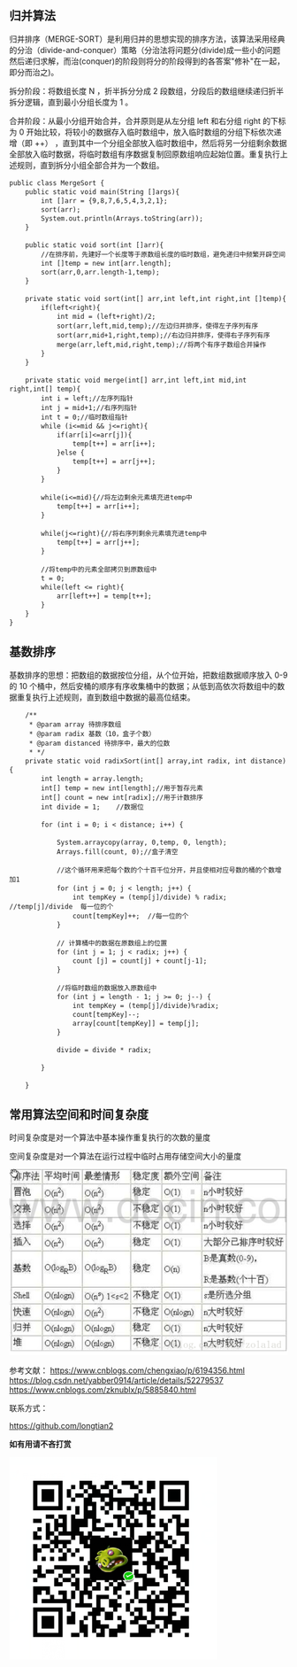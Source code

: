 ## 归并算法 ##
归并排序（MERGE-SORT）是利用归并的思想实现的排序方法，该算法采用经典的分治（divide-and-conquer）策略（分治法将问题分(divide)成一些小的问题然后递归求解，而治(conquer)的阶段则将分的阶段得到的各答案"修补"在一起，即分而治之)。

拆分阶段：将数组长度 N ，折半拆分分成 2 段数组，分段后的数组继续递归折半拆分逻辑，直到最小分组长度为 1 。

合并阶段：从最小分组开始合并，合并原则是从左分组 left 和右分组 right 的下标为 0 开始比较，将较小的数据存入临时数组中，放入临时数组的分组下标依次递增（即 ++） ，直到其中一个分组全部放入临时数组中，然后将另一分组剩余数据全部放入临时数据，将临时数组有序数据复制回原数组响应起始位置。重复执行上述规则，直到拆分小组全部合并为一个数组。

    public class MergeSort {
	    public static void main(String []args){
		    int []arr = {9,8,7,6,5,4,3,2,1};
		    sort(arr);
		    System.out.println(Arrays.toString(arr));
	    }
		
	    public static void sort(int []arr){
			//在排序前，先建好一个长度等于原数组长度的临时数组，避免递归中频繁开辟空间
		    int []temp = new int[arr.length];
		    sort(arr,0,arr.length-1,temp);
	    }
		
	    private static void sort(int[] arr,int left,int right,int []temp){
		    if(left<right){
			    int mid = (left+right)/2;
			    sort(arr,left,mid,temp);//左边归并排序，使得左子序列有序
			    sort(arr,mid+1,right,temp);//右边归并排序，使得右子序列有序
			    merge(arr,left,mid,right,temp);//将两个有序子数组合并操作
		    }
	    }

	    private static void merge(int[] arr,int left,int mid,int right,int[] temp){
		    int i = left;//左序列指针
		    int j = mid+1;//右序列指针
		    int t = 0;//临时数组指针
		    while (i<=mid && j<=right){
			    if(arr[i]<=arr[j]){
			    	temp[t++] = arr[i++];
			    }else {
			    	temp[t++] = arr[j++];
			    }
		    }

		    while(i<=mid){//将左边剩余元素填充进temp中
		    	temp[t++] = arr[i++];
		    }

		    while(j<=right){//将右序列剩余元素填充进temp中
		    	temp[t++] = arr[j++];
		    }
			
		    //将temp中的元素全部拷贝到原数组中
		    t = 0;
		    while(left <= right){
		    	arr[left++] = temp[t++];
		    }
	    }
    }



## 基数排序 ##
基数排序的思想：把数组的数据按位分组，从个位开始，把数组数据顺序放入 0-9 的 10 个桶中，然后安桶的顺序有序收集桶中的数据；从低到高依次将数组中的数据重复执行上述规则，直到数组中数据的最高位结束。

		/** 
	     * @param array 待排序数组 
	     * @param radix 基数（10，盒子个数） 
	     * @param distanced 待排序中，最大的位数 
	     * */  
	    private static void radixSort(int[] array,int radix, int distance) {    
	        int length = array.length;    
	        int[] temp = new int[length];//用于暂存元素    
	        int[] count = new int[radix];//用于计数排序 
	        int divide = 1;    //数据位
	            
	        for (int i = 0; i < distance; i++) {    
	                
	            System.arraycopy(array, 0,temp, 0, length);    
	            Arrays.fill(count, 0);//盒子清空    
	                
				//这个循环用来把每个数的个十百千位分开，并且使相对应号数的桶的个数增加1 
	            for (int j = 0; j < length; j++) { 
	                int tempKey = (temp[j]/divide) % radix;  //temp[j]/divide  每一位的个  
	                count[tempKey]++;  //每一位的个  
	            }    
	              
	            // 计算桶中的数据在原数组上的位置  
	            for (int j = 1; j < radix; j++) {    
	                count [j] = count[j] + count[j-1];    
	            }    
	                
	            //将临时数组的数据放入原数组中                
	            for (int j = length - 1; j >= 0; j--) {    
	                int tempKey = (temp[j]/divide)%radix;    
	                count[tempKey]--;    
	                array[count[tempKey]] = temp[j];    
	            }    
	                
	            divide = divide * radix;                     
	                
	        }    
	                    
	    }    

## 常用算法空间和时间复杂度 ##

时间复杂度是对一个算法中基本操作重复执行的次数的量度

空间复杂度是对一个算法在运行过程中临时占用存储空间大小的量度

![](https://github.com/longtian2/cc3/blob/master/images/algorithms.png)

参考文献：
https://www.cnblogs.com/chengxiao/p/6194356.html
https://blog.csdn.net/yabber0914/article/details/52279537
https://www.cnblogs.com/zknublx/p/5885840.html


联系方式：

https://github.com/longtian2

**如有用请不吝打赏**

![](https://github.com/longtian2/cc3/blob/master/images/wechat_pay.png)